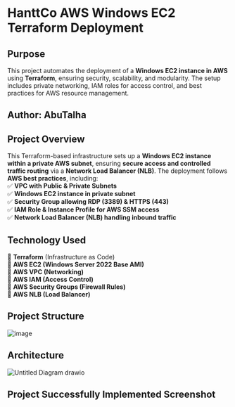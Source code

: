 # HanttCo AWS Windows EC2 Terraform Deployment

## Purpose  
This project automates the deployment of a **Windows EC2 instance in AWS** using **Terraform**, ensuring security, scalability, and modularity. The setup includes private networking, IAM roles for access control, and best practices for AWS resource management.

## Author: AbuTalha  

## Project Overview  
This Terraform-based infrastructure sets up a **Windows EC2 instance within a private AWS subnet**, ensuring **secure access and controlled traffic routing** via a **Network Load Balancer (NLB)**. The deployment follows **AWS best practices**, including:  
✅ **VPC with Public & Private Subnets**  
✅ **Windows EC2 instance in private subnet**  
✅ **Security Group allowing RDP (3389) & HTTPS (443)**  
✅ **IAM Role & Instance Profile for AWS SSM access**  
✅ **Network Load Balancer (NLB) handling inbound traffic**  

## Technology Used
🔹 **Terraform** (Infrastructure as Code)  
🔹 **AWS EC2 (Windows Server 2022 Base AMI)**  
🔹 **AWS VPC (Networking)**  
🔹 **AWS IAM (Access Control)**  
🔹 **AWS Security Groups (Firewall Rules)**  
🔹 **AWS NLB (Load Balancer)**  

## Project Structure
![image](https://github.com/user-attachments/assets/1ce3308f-d458-4827-b1c3-a0f1bf8f4e62)

## Architecture
![Untitled Diagram drawio](https://github.com/user-attachments/assets/d51e160c-3264-4c2a-8cc8-223a195a1a21)

## Project Successfully Implemented Screenshot
